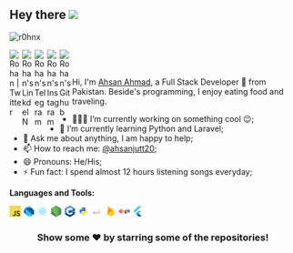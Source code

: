 ## Hey there <img src="https://media.giphy.com/media/hvRJCLFzcasrR4ia7z/giphy.gif" width="25px">

<p align="left"> <img src="https://visitor-badge.glitch.me/badge?page_id=ahsanahmad4654.ahsanahmad4654" alt="r0hnx" /> </p>

<a href="#" data-wpel-link="external" target="_blank" rel="nofollow external noopener noreferrer">
  <img align="left" alt="Rohan | Twitter" width="22px" src="https://cdn.jsdelivr.net/npm/simple-icons@v3/icons/twitter.svg" />
</a>
<a href="#" data-wpel-link="external" target="_blank" rel="nofollow external noopener noreferrer">
  <img align="left" alt="Rohan's LinkdeIN" width="22px" src="https://cdn.jsdelivr.net/npm/simple-icons@v3/icons/linkedin.svg" />
</a>
<a href="#" data-wpel-link="external" target="_blank" rel="nofollow external noopener noreferrer">
  <img align="left" alt="Rohan's Telegram" width="22px" src="https://cdn.jsdelivr.net/npm/simple-icons@v3/icons/telegram.svg" />
</a>
<a href="#" data-wpel-link="external" target="_blank" rel="nofollow external noopener noreferrer">
  <img align="left" alt="Rohan's Instagram" width="22px" src="https://cdn.jsdelivr.net/npm/simple-icons@v3/icons/instagram.svg" />
</a>
<a href="https://github.com/ahsanahmad4654/">
  <img align="left" alt="Rohan's Github" width="22px" src="https://cdn.jsdelivr.net/npm/simple-icons@v3/icons/github.svg" />
</a>

<br />
<br />

Hi, I'm [Ahsan Ahmad](https://www.fiverr.com/ahsanjutt20), a Full Stack Developer 🚀 from Pakistan. Beside's programming, I enjoy eating food and traveling.

- 👨🏽‍💻 I’m currently working on something cool :wink:;
- 🌱 I’m currently learning Python and Laravel;
- 💬 Ask me about anything, I am happy to help;
- 📫 How to reach me: [@ahsanjutt20](https://www.fiverr.com/ahsanjutt20);
- 😄 Pronouns: He/His;
- ⚡ Fun fact: I spend almost 12 hours listening songs everyday;
  
**Languages and Tools:**  

<code><img height="20" src="https://raw.githubusercontent.com/github/explore/80688e429a7d4ef2fca1e82350fe8e3517d3494d/topics/javascript/javascript.png"></code>
<code><img height="20" src="https://raw.githubusercontent.com/github/explore/80688e429a7d4ef2fca1e82350fe8e3517d3494d/topics/dart/dart.png"></code>
<code><img height="20" src="https://raw.githubusercontent.com/github/explore/80688e429a7d4ef2fca1e82350fe8e3517d3494d/topics/react/react.png"></code>
<code><img height="20" src="https://raw.githubusercontent.com/github/explore/80688e429a7d4ef2fca1e82350fe8e3517d3494d/topics/nodejs/nodejs.png"></code>
<code><img height="20" src="https://raw.githubusercontent.com/github/explore/80688e429a7d4ef2fca1e82350fe8e3517d3494d/topics/cpp/cpp.png"></code>
<code><img height="20" src="https://raw.githubusercontent.com/github/explore/80688e429a7d4ef2fca1e82350fe8e3517d3494d/topics/python/python.png"></code>
<code><img height="20" src="https://raw.githubusercontent.com/github/explore/80688e429a7d4ef2fca1e82350fe8e3517d3494d/topics/mysql/mysql.png"></code>
<code><img height="20" src="https://raw.githubusercontent.com/github/explore/80688e429a7d4ef2fca1e82350fe8e3517d3494d/topics/firebase/firebase.png"></code>
<code><img height="20" src="https://raw.githubusercontent.com/github/explore/80688e429a7d4ef2fca1e82350fe8e3517d3494d/topics/git/git.png"></code>
<code><img height="20" src="https://raw.githubusercontent.com/github/explore/80688e429a7d4ef2fca1e82350fe8e3517d3494d/topics/flutter/flutter.png"></code>


<div align="center">

### Show some ❤️ by starring some of the repositories!

</div>
